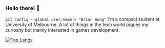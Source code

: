 ### Hello there! :wave: 
`git config --global user.name = "Brian Aung"`
I'm a compsci student at University of Melbourne. A lot of things in the tech world piques my curiosity but mainly interested in games development.

[![Top Langs](https://github-readme-stats.vercel.app/api/top-langs/?username=brianaung&show_icons=true&theme=dracula&layout=compact)](https://github.com/anuraghazra/github-readme-stats)

